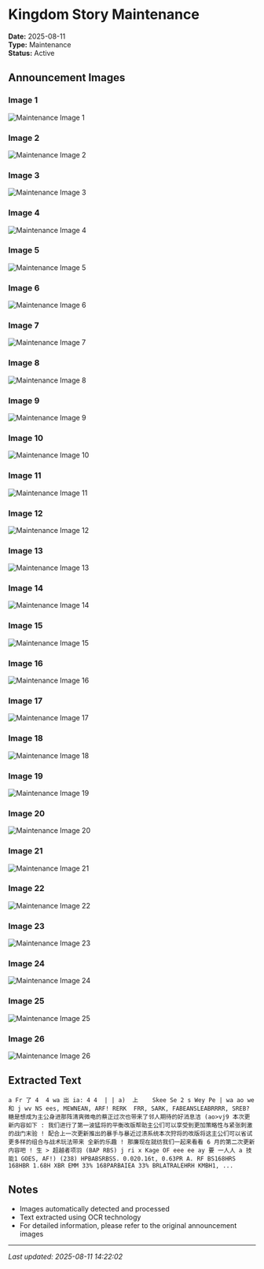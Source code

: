 # Kingdom Story Maintenance

**Date:** 2025-08-11  
**Type:** Maintenance  
**Status:** Active  

## Announcement Images

### Image 1
![Maintenance Image 1](images/01.jpg)

### Image 2
![Maintenance Image 2](images/02.jpg)

### Image 3
![Maintenance Image 3](images/03.jpg)

### Image 4
![Maintenance Image 4](images/04.jpg)

### Image 5
![Maintenance Image 5](images/05.jpg)

### Image 6
![Maintenance Image 6](images/06.jpg)

### Image 7
![Maintenance Image 7](images/07.jpg)

### Image 8
![Maintenance Image 8](images/08.jpg)

### Image 9
![Maintenance Image 9](images/09.jpg)

### Image 10
![Maintenance Image 10](images/10.jpg)

### Image 11
![Maintenance Image 11](images/11.jpg)

### Image 12
![Maintenance Image 12](images/12.jpg)

### Image 13
![Maintenance Image 13](images/13.jpg)

### Image 14
![Maintenance Image 14](images/14.jpg)

### Image 15
![Maintenance Image 15](images/15.jpg)

### Image 16
![Maintenance Image 16](images/16.jpg)

### Image 17
![Maintenance Image 17](images/17.jpg)

### Image 18
![Maintenance Image 18](images/18.jpg)

### Image 19
![Maintenance Image 19](images/19.jpg)

### Image 20
![Maintenance Image 20](images/20.jpg)

### Image 21
![Maintenance Image 21](images/21.jpg)

### Image 22
![Maintenance Image 22](images/22.jpg)

### Image 23
![Maintenance Image 23](images/23.jpg)

### Image 24
![Maintenance Image 24](images/24.jpg)

### Image 25
![Maintenance Image 25](images/25.jpg)

### Image 26
![Maintenance Image 26](images/508289051_1236581441811697_1017407275200077235_n.jpg)

## Extracted Text

```
a Fr 了 4  4 wa 出 ia: 4 4  | | a)  上    Skee Se 2 s Wey Pe | wa ao we 和 j wv NS ees, MEWNEAN, ARF! RERK  FRR, SARK, FABEANSLEABRRRR, SREB? 糖是想成为主公身进那阵清爽微电的蔡正过次也带来了邻人期待的好消息洁 (ao>vj9 本次更新内容如下 : 我们进行了第一波猛将的平衡改版帮助主公们可以享受到更加策略性与紧张刺激的战门末验 ! 配合上一次更新推出的暴手与暴近过溃系统本次狩将的改版将这主公们可以省试更多样的组合与战术玩法带来 全新的乐趣 ! 那廉现在就纺我们一起来看看 6 月的第二次更新内容吧 ! 生 > 超越者项羽 (BAP RBS) j ri x Kage OF eee ee ay 要 一人人 a 技能1 GOES, AF!) (238) HPBABSRBSS. 0.020.16t, 0.63PR A. RF BS168HRS 168HBR 1.68H XBR EMM 33% 168PARBAIEA 33% BRLATRALEHRH KMBH1, ...
```

## Notes

- Images automatically detected and processed
- Text extracted using OCR technology
- For detailed information, please refer to the original announcement images

---

*Last updated: 2025-08-11 14:22:02*
